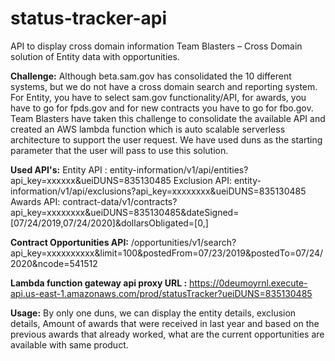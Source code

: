 # status-tracker-api
API to display cross domain information
Team Blasters – Cross Domain solution of Entity data with opportunities.

**Challenge:** 
Although beta.sam.gov has consolidated the 10 different systems, but we do not have a cross domain search and reporting system. 
For Entity, you have to select sam.gov functionality/API, for awards, you have to go for fpds.gov and for new contracts you have to go for fbo.gov. 
Team Blasters have taken this challenge to consolidate the available API and created an AWS lambda function which is auto scalable serverless architecture to support the user request. We have used duns as the starting parameter that the user will pass to use this solution.

**Used API's:**
Entity API : entity-information/v1/api/entities?api_key=xxxxxx&ueiDUNS=835130485
Exclusion API: entity-information/v1/api/exclusions?api_key=xxxxxxxx&ueiDUNS=835130485
Awards API: contract-data/v1/contracts?api_key=xxxxxxxx&ueiDUNS=835130485&dateSigned=[07/24/2019,07/24/2020]&dollarsObligated=[0,]

**Contract Opportunities API:**
/opportunities/v1/search?api_key=xxxxxxxxxx&limit=100&postedFrom=07/23/2019&postedTo=07/24/2020&ncode=541512

**Lambda function gateway api proxy URL :**
https://0deumoyrnl.execute-api.us-east-1.amazonaws.com/prod/statusTracker?ueiDUNS=835130485

**Usage:**
By only one duns, we can display the entity  details, exclusion details, 
Amount of awards that were received in last year and based on the previous awards that already worked, what are the current opportunities are available with same product.
